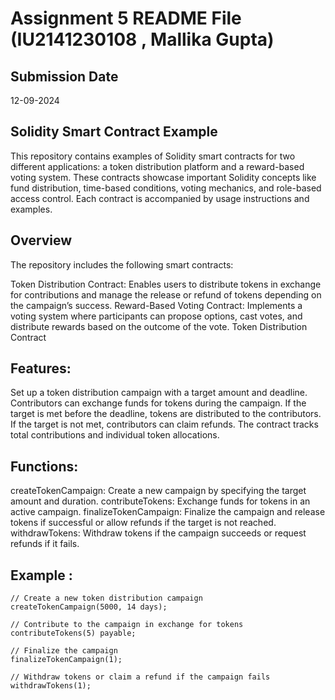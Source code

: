# Assignment 5 README File (IU2141230108 , Mallika Gupta)

## Submission Date
12-09-2024 

## Solidity Smart Contract Example

This repository contains examples of Solidity smart contracts for two different applications: a token distribution platform and a reward-based voting system. These contracts showcase important Solidity concepts like fund distribution, time-based conditions, voting mechanics, and role-based access control. Each contract is accompanied by usage instructions and examples.

## Overview
The repository includes the following smart contracts:

Token Distribution Contract: Enables users to distribute tokens in exchange for contributions and manage the release or refund of tokens depending on the campaign’s success.
Reward-Based Voting Contract: Implements a voting system where participants can propose options, cast votes, and distribute rewards based on the outcome of the vote.
Token Distribution Contract
## Features:
Set up a token distribution campaign with a target amount and deadline.
Contributors can exchange funds for tokens during the campaign.
If the target is met before the deadline, tokens are distributed to the contributors.
If the target is not met, contributors can claim refunds.
The contract tracks total contributions and individual token allocations.
## Functions:
createTokenCampaign: Create a new campaign by specifying the target amount and duration.
contributeTokens: Exchange funds for tokens in an active campaign.
finalizeTokenCampaign: Finalize the campaign and release tokens if successful or allow refunds if the target is not reached.
withdrawTokens: Withdraw tokens if the campaign succeeds or request refunds if it fails.
## Example :
```solidity
// Create a new token distribution campaign
createTokenCampaign(5000, 14 days);

// Contribute to the campaign in exchange for tokens
contributeTokens(5) payable;

// Finalize the campaign
finalizeTokenCampaign(1);

// Withdraw tokens or claim a refund if the campaign fails
withdrawTokens(1);



